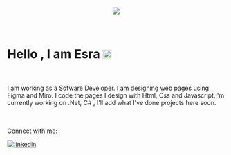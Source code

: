 <h1 style="color:white;" align="center">
  <a href="https://git.io/typing-svg">
    <img src="https://readme-typing-svg.herokuapp.com/?lines=Hello!+👋;I+am+Esra+Eryiğit&center=true&size=30">
  </a>
</h1>

<br>

# Hello , I am Esra <img src="https://user-images.githubusercontent.com/42378118/110234147-e3259600-7f4e-11eb-95be-0c4047144dea.gif" width="20">

<br>
<br>
 I am  working as a Sofware Developer. I am designing web pages using Figma and Miro. I code the pages I design with Html, Css and Javascript.I'm  currently working on .Net, C# , I'll add what I've done projects here soon.
 
<br>
<br>
<br>

Connect with me:

<a href="https://linkedin.com/in/iremkomurcu" target="_blank">
  <img src=https://img.shields.io/badge/linkedin-%231E77B5.svg?&style=for-the-badge&logo=linkedin&logoColor=white alt=linkedin style="margin-bottom: 5px;" />
</a>

<br>
